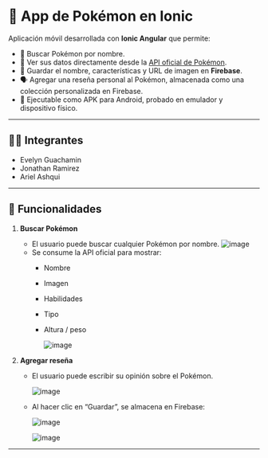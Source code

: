 # 📱 App de Pokémon en Ionic

Aplicación móvil desarrollada con **Ionic Angular** que permite:

- 🔎 Buscar Pokémon por nombre.
- 📄 Ver sus datos directamente desde la [API oficial de Pokémon](https://pokeapi.co/).
- 💾 Guardar el nombre, características y URL de imagen en **Firebase**.
- 🗣 Agregar una reseña personal al Pokémon, almacenada como una colección personalizada en Firebase.
- 📲 Ejecutable como APK para Android, probado en emulador y dispositivo físico.

---

## 👨‍💻 Integrantes

- Evelyn Guachamin 
- Jonathan Ramirez
- Ariel Ashqui

---

## 🚀 Funcionalidades

1. **Buscar Pokémon**
   - El usuario puede buscar cualquier Pokémon por nombre.
     ![image](https://github.com/user-attachments/assets/2f47bc36-25c8-47d7-b59a-280e25e3442e)
   - Se consume la API oficial para mostrar:
     - Nombre
     - Imagen
     - Habilidades
     - Tipo
     - Altura / peso
       
       ![image](https://github.com/user-attachments/assets/55666c9b-2342-4b38-8e80-b7ab089e7627)
       
2. **Agregar reseña**
   - El usuario puede escribir su opinión sobre el Pokémon.
  
     ![image](https://github.com/user-attachments/assets/fc1984a0-3c7e-4f67-9756-b0577ebac016)

   - Al hacer clic en “Guardar”, se almacena en Firebase:

     ![image](https://github.com/user-attachments/assets/3539e733-0575-4edf-9f26-97514dc9f7a7)

     ![image](https://github.com/user-attachments/assets/31e5d557-da02-4740-a419-4c3167afb423)


---

